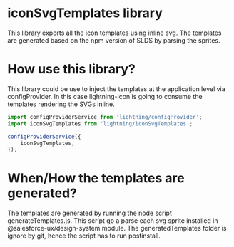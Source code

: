 # iconSvgTemplates library

This library exports all the icon templates using inline svg. The templates are generated based on the npm version of SLDS by parsing the sprites.

# How use this library?

This library could be use to inject the templates at the application level via configProvider. In this case lightning-icon is going to consume the templates rendering the SVGs inline.

```js
import configProviderService from 'lightning/configProvider';
import iconSvgTemplates from 'lightning/iconSvgTemplates';

configProviderService({
    iconSvgTemplates,
});
```

# When/How the templates are generated?

The templates are generated by running the node script generateTemplates.js. This script go a parse each svg sprite installed in @salesforce-ux/design-system module. The generatedTemplates folder is ignore by git, hence the script has to run postinstall.




